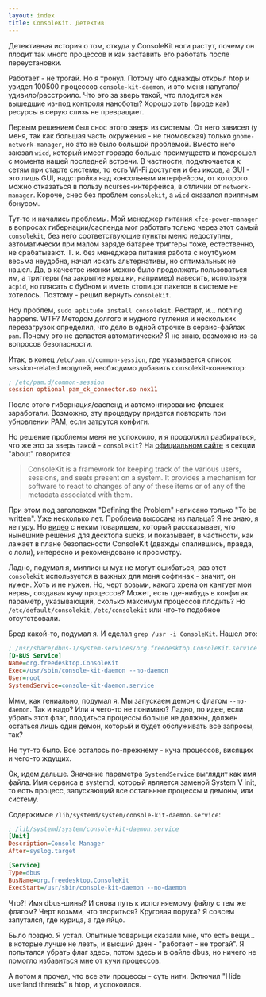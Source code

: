 ```yaml
---
layout: index
title: ConsoleKit. Детектив
---
```


Детективная история о том, откуда у ConsoleKit ноги растут, почему он плодит так
много процессов и как заставить его работать после переустановки.

Работает - не трогай. Но я тронул. Потому что однажды открыл htop и увидел
100500 процессов `console-kit-daemon`, и это меня напугало/удивило/расстроило.
Что это за зверь такой, что плодится как вышедшие из-под контроля наноботы?
Хорошо хоть (вроде как) ресурсы в серую слизь не превращает.

Первым решением был снос этого зверя из системы. От него зависел (у меня, так
как большая часть окружения - не гномовская) только `gnome-network-manager`, но
это не было большой проблемой. Вместо него заюзал `wicd`, который имеет гораздо
больше преимуществ и похорошел с момента нашей последней встречи.  В частности,
подключается к сетям при старте системы, то есть Wi-Fi доступен и без иксов, а
GUI - это лишь GUI, надстройка над консольным интерфейсом, от которого можно
отказаться в пользу ncurses-интерфейса, в отличии от `network-manager`. Короче,
снес без проблем `consolekit`, а `wicd` оказался приятным бонусом.

Тут-то и начались проблемы. Мой менеджер питания `xfce-power-manager` в вопросах
гибернации/саспенда мог работать только через этот самый `consolekit`, без него
соответствующие пункты меню недоступны, автоматически при малом заряде батарее
триггеры тоже, естественно, не срабатывают. Т. к. без менеджера питания работа с
ноутбуком весьма неудобна, начал искать альтернативы, но оптимальных не нашел.
Да, в качестве иконки можно было продолжать пользоваться им, а триггеры (на
закрытие крышки, например) навесить, используя `acpid`, но плясать с бубном и
иметь стопицот пакетов в системе не хотелось. Поэтому - решил вернуть
`consolekit`.

Ноу проблем, `sudo aptitude install consolekit`. Рестарт, и... nothing happens.
WTF? Методом долгого и нудного гугления и нескольких перезагрузок определил, что
дело в одной строчке в сервис-файлах `pam`. Почему это не делается
автоматически? Я не знаю, возможно из-за вопросов безопасности.

Итак, в конец `/etc/pam.d/common-session`, где указывается список
session-related модулей, необходимо добавить consolekit-коннектор:

```ini
; /etc/pam.d/common-session
session optional pam_ck_connector.so nox11
```

После этого гибернация/саспенд и автомонтирование флешек заработали. Возможно,
эту процедуру придется повторить при убновлении PAM, если затрутся конфиги.

Но решение проблемы меня не успокоило, и я продолжил разбираться, что же это за
зверь такой - `consolekit`? На [официальном сайте][ConsoleKit] в секции "about"
говорится:

> ConsoleKit is a framework for keeping track of the various users, sessions,
> and seats present on a system. It provides a mechanism for software to react
> to changes of any of these items or of any of the metadata associated with
> them.

При этом под заголовком "Defining the Problem" написано только "To be written".
Уже несколько лет. Проблема высосана из пальца? Я не знаю, я не гуру. Но
[видео][] с неким товарищем, который рассказывает, что нынешние решения для
десктопа sucks, и показывает, в частности, как лажает в плане безопасности
ConsoleKit (дважды спалившись, правда, с лоли), интересно и рекомендовано к
просмотру.

Ладно, подумал я, миллионы мух не могут ошибаться, раз этот `consolekit`
используется в важных для меня софтинах - значит, он нужен. Хоть и не нужен. Но,
черт возьми, какого хрена он кантует мои нервы, создавая кучу процессов? Может,
есть где-нибудь в конфигах параметр, указывающий, сколько максимум процессов
плодить? Но `/etc/default/consolekit`, `/etc/consolekit` или что-то подобное
отсутствовали.

Бред какой-то, подумал я. И сделал `grep /usr -i ConsoleKit`. Нашел это:

```ini
; /usr/share/dbus-1/system-services/org.freedesktop.ConsoleKit.service
[D-BUS Service]
Name=org.freedesktop.ConsoleKit
Exec=/usr/sbin/console-kit-daemon --no-daemon
User=root
SystemdService=console-kit-daemon.service
```

Ммм, как гениально, подумал я. Мы запускаем демон с флагом `--no-daemon`. Так и
надо? Или я чего-то не понимаю? Ладно, по идее, если убрать этот флаг, плодиться
процессы больше не должны, должен остаться лишь один демон, который и будет
обслуживать все запросы, так?

Не тут-то было. Все осталось по-прежнему - куча процессов, висящих и чего-то
ждущих.

Ок, идем дальше. Значение параметра `SystemdService` выглядит как имя файла. Имя
сервиса в systemd, который является заменой System V init, то есть процесс,
запускающий все остальные процессы и демоны, или систему.

Содержимое `/lib/systemd/system/console-kit-daemon.service`:

```ini
; /lib/systemd/system/console-kit-daemon.service
[Unit]
Description=Console Manager
After=syslog.target

[Service]
Type=dbus
BusName=org.freedesktop.ConsoleKit
ExecStart=/usr/sbin/console-kit-daemon --no-daemon
```

Что?! Имя dbus-шины? И снова путь к исполняемому файлу с тем же флагом? Черт
возьми, что твориться? Круговая порука? Я совсем запутался, где курица, а где
яйцо.

Было поздно. Я устал. Опытные товарищи сказали мне, что есть вещи... в которые
лучше не лезть, и высший дзен - "работает - не трогай". Я попытался убрать флаг
здесь, потом здесь и в файле dbus, но ничего не помогло избавиться мне от кучи
процессов.

А потом я прочел, что все эти процессы - суть нити. Включил "Hide userland
threads" в htop, и успокоился.



[ConsoleKit]: http://www.freedesktop.org/software/ConsoleKit/doc/ConsoleKit.html
[видео]: http://www.youtube.com/watch?v=ZTdUmlGxVo0
